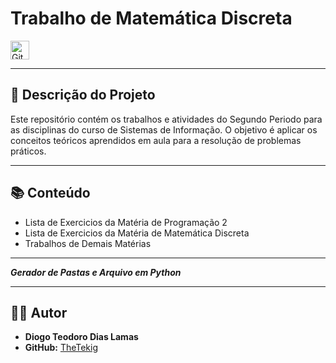 # Trabalho de Matemática Discreta
<img 
    alt="GitHub Stats" 
    height="30"
    weight = "100"
    style="padding-right: 10px;" 
    src= "https://img.icons8.com/?size=100&id=rhvNl73R40Fg&format=png&color=000000"
    />

---

## 📝 Descrição do Projeto

Este repositório contém os trabalhos e atividades do Segundo Periodo para as disciplinas do curso de Sistemas de Informação. O objetivo é aplicar os conceitos teóricos aprendidos em aula para a resolução de problemas práticos.

---

## 📚 Conteúdo

* Lista de Exercicios da Matéria de Programação 2
* Lista de Exercicios da Matéria de Matemática Discreta
* Trabalhos de Demais Matérias

---

***Gerador de Pastas e Arquivo em Python***

---

## 👨‍💻 Autor

* **Diogo Teodoro Dias Lamas**
* **GitHub:** [TheTekig](https://github.com/TheTekig)
